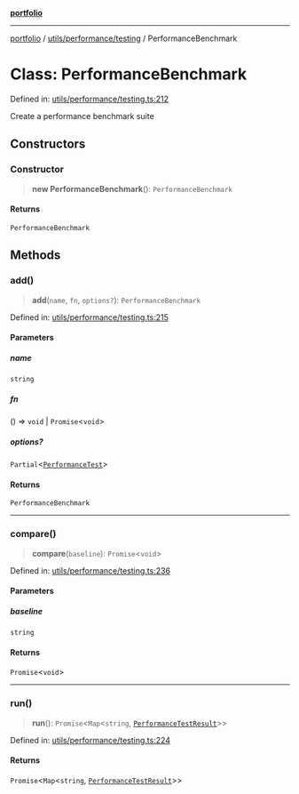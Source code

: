 [**portfolio**](../../../../README.md)

***

[portfolio](../../../../modules.md) / [utils/performance/testing](../README.md) / PerformanceBenchmark

# Class: PerformanceBenchmark

Defined in: [utils/performance/testing.ts:212](https://github.com/tnorlund/Portfolio/blob/ae7a6851a77a671f63bb0f82fc6050304af5543b/portfolio/utils/performance/testing.ts#L212)

Create a performance benchmark suite

## Constructors

### Constructor

> **new PerformanceBenchmark**(): `PerformanceBenchmark`

#### Returns

`PerformanceBenchmark`

## Methods

### add()

> **add**(`name`, `fn`, `options?`): `PerformanceBenchmark`

Defined in: [utils/performance/testing.ts:215](https://github.com/tnorlund/Portfolio/blob/ae7a6851a77a671f63bb0f82fc6050304af5543b/portfolio/utils/performance/testing.ts#L215)

#### Parameters

##### name

`string`

##### fn

() => `void` \| `Promise`\<`void`\>

##### options?

`Partial`\<[`PerformanceTest`](../interfaces/PerformanceTest.md)\>

#### Returns

`PerformanceBenchmark`

***

### compare()

> **compare**(`baseline`): `Promise`\<`void`\>

Defined in: [utils/performance/testing.ts:236](https://github.com/tnorlund/Portfolio/blob/ae7a6851a77a671f63bb0f82fc6050304af5543b/portfolio/utils/performance/testing.ts#L236)

#### Parameters

##### baseline

`string`

#### Returns

`Promise`\<`void`\>

***

### run()

> **run**(): `Promise`\<`Map`\<`string`, [`PerformanceTestResult`](../interfaces/PerformanceTestResult.md)\>\>

Defined in: [utils/performance/testing.ts:224](https://github.com/tnorlund/Portfolio/blob/ae7a6851a77a671f63bb0f82fc6050304af5543b/portfolio/utils/performance/testing.ts#L224)

#### Returns

`Promise`\<`Map`\<`string`, [`PerformanceTestResult`](../interfaces/PerformanceTestResult.md)\>\>
